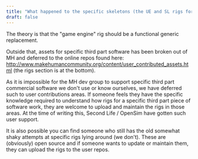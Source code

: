 ```yaml
---
title: "What happened to the specific skeletons (the UE and SL rigs for example)?"
draft: false
---
```


The theory is that the "game engine" rig should be a functional generic replacement. 

Outside that, assets for specific third part software has been broken out of MH and deferred to the online repos found here: http://www.makehumancommunity.org/content/user_contributed_assets.html (the rigs section is at the bottom). 

As it is impossible for the MH dev group to support specific third part commercial software we don't use or know ourselves, we have deferred such to user contributions areas. If someone feels they have the specific knowledge required to understand how rigs for a specific third part piece of software work, they are welcome to upload and maintain the rigs in those areas. At the time of writing this, Second Life / OpenSim have gotten such user support. 

It is also possible you can find someone who still has the old somewhat shaky attempts at specific rigs lying around (we don't). These are (obviously) open source and if someone wants to update or maintain them, they can upload the rigs to the user repos.